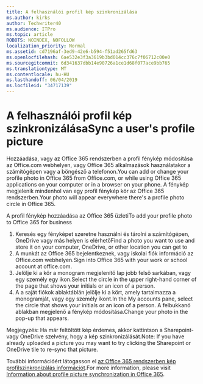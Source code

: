```yaml
---
title: A felhasználói profil kép szinkronizálása
ms.author: kirks
author: Techwriter40
ms.audience: ITPro
ms.topic: article
ROBOTS: NOINDEX, NOFOLLOW
localization_priority: Normal
ms.assetid: cd7196af-3ed9-42e6-b594-f51ad265fd63
ms.openlocfilehash: 6ae532e3f3a3619b3bd014cc376c7f06712c00e0
ms.sourcegitcommit: 6d341637dbb14e90726a1ce1d68f077ace9bb765
ms.translationtype: MT
ms.contentlocale: hu-HU
ms.lasthandoff: 06/04/2019
ms.locfileid: "34717139"
---
```

# <a name="sync-a-users-profile-picture"></a><span data-ttu-id="192cb-102">A felhasználói profil kép szinkronizálása</span><span class="sxs-lookup"><span data-stu-id="192cb-102">Sync a user's profile picture</span></span>

<p><span data-ttu-id="192cb-103">Hozzáadása, vagy az Office 365 rendszerben a profil fénykép módosítása az Office.com webhelyen, vagy Office 365 alkalmazások használatakor a számítógépen vagy a böngésző a telefonon.</span><span class="sxs-lookup"><span data-stu-id="192cb-103">You can add or change your profile photo in Office 365 from Office.com, or while using Office 365 applications on your computer or in a browser on your phone.</span></span> <span data-ttu-id="192cb-104">A fénykép megjelenik mindenhol van egy profil fénykép kör az Office 365 rendszerben.</span><span class="sxs-lookup"><span data-stu-id="192cb-104">Your photo will appear everywhere there's a profile photo circle in Office 365.</span></span></p> <p><span data-ttu-id="192cb-105">A profil fénykép hozzáadása az Office 365 üzleti</span><span class="sxs-lookup"><span data-stu-id="192cb-105">To add your profile photo to Office 365 for business</span></span></p> <ol> <li><span data-ttu-id="192cb-106">Keresés egy fényképet szeretne használni és tárolni a számítógépen, OneDrive vagy más helyen is elérhető</span><span class="sxs-lookup"><span data-stu-id="192cb-106">Find a photo you want to use and store it on your computer, OneDrive, or other location you can get to</span></span></li> <li><span data-ttu-id="192cb-107">A munkát az Office 365 bejelentkeznek, vagy iskolai fiók információ az Office.com webhelyen.</span><span class="sxs-lookup"><span data-stu-id="192cb-107">Sign into Office 365 with your work or school account at office.com.</span></span></li> <li><span data-ttu-id="192cb-108">Jelölje ki a kör a monogram megjelenítő lap jobb felső sarkában, vagy egy személy egy ikon.</span><span class="sxs-lookup"><span data-stu-id="192cb-108">Select the circle in the upper right-hand corner of the page that shows your initials or an icon of a person.</span></span></li> <li><span data-ttu-id="192cb-109">A a saját fiókok ablaktáblán jelölje ki a kört, amely tartalmazza a monogramját, vagy egy személy ikont.</span><span class="sxs-lookup"><span data-stu-id="192cb-109">In the My accounts pane, select the circle that shows your initials or an icon of a person.</span></span> <span data-ttu-id="192cb-110">A felbukkanó ablakban megjelenő a fénykép módosítása.</span><span class="sxs-lookup"><span data-stu-id="192cb-110">Change your photo in the pop-up that appears.</span></span></li> </ol> <p><span data-ttu-id="192cb-111">Megjegyzés: Ha már feltöltött kép érdemes, akkor kattintson a Sharepoint- vagy OneDrive szelvény, hogy a kép szinkronizálását.</span><span class="sxs-lookup"><span data-stu-id="192cb-111">Note: If you have already uploaded a picture you may want to try clicking the Sharepoint or OneDrive tile to re-sync that picture.</span></span></p> <p><span data-ttu-id="192cb-112">További információért látogasson el <a href="https://support.office.com/en-us/article/information-about-profile-picture-synchronization-in-office-365-20594d76-d054-4af4-a660-401133e3d48a?ui=en-US&amp;rs=en-US&amp;ad=US">az Office 365 rendszerben kép profilszinkronizálás információt</a>.</span><span class="sxs-lookup"><span data-stu-id="192cb-112">For more information, please visit <a href="https://support.office.com/en-us/article/information-about-profile-picture-synchronization-in-office-365-20594d76-d054-4af4-a660-401133e3d48a?ui=en-US&amp;rs=en-US&amp;ad=US">Information about profile picture synchronization in Office 365</a>.</span></span></p>
